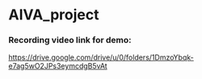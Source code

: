 # AIVA_project

### Recording video link for demo: 
https://drive.google.com/drive/u/0/folders/1DmzoYbqk-e7ag5wO2JPs3eymcdgB5vAt
